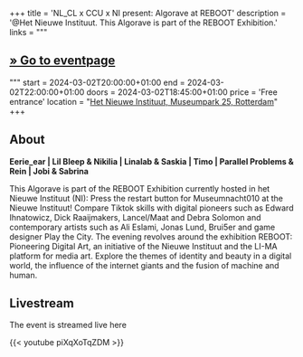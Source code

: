 +++
title = 'NL_CL x CCU x NI present: Algorave at REBOOT'
description = '@Het Nieuwe Instituut. This Algorave is part of the REBOOT Exhibition.'
links = """
  ## [» Go to eventpage ](https://nieuweinstituut.nl/events/museumnacht-2024-reboot-the-night)
"""
start = 2024-03-02T20:00:00+01:00
end = 2024-03-02T22:00:00+01:00
doors = 2024-03-02T18:45:00+01:00
price = 'Free entrance'
location = "[Het Nieuwe Instituut, Museumpark 25, Rotterdam](https://www.openstreetmap.org/node/11734474136)"
+++

<!--more-->

## About

**Eerie_ear | Lil Bleep & Nikilia | Linalab & Saskia | Timo | Parallel Problems & Rein | Jobi & Sabrina**

This Algorave is part of the REBOOT Exhibition currently hosted in het Nieuwe Instituut (NI): Press the restart button for Museumnacht010 at the Nieuwe Instituut! Compare Tiktok skills with digital pioneers such as Edward Ihnatowicz, Dick Raaijmakers, Lancel/Maat and Debra Solomon and contemporary artists such as Ali Eslami, Jonas Lund, Brui5er and game designer Play the City. The evening revolves around the exhibition REBOOT: Pioneering Digital Art, an initiative of the Nieuwe Instituut and the LI-MA platform for media art. Explore the themes of identity and beauty in a digital world, the influence of the internet giants and the fusion of machine and human.

## Livestream

The event is streamed live here

{{< youtube piXqXoTqZDM >}}